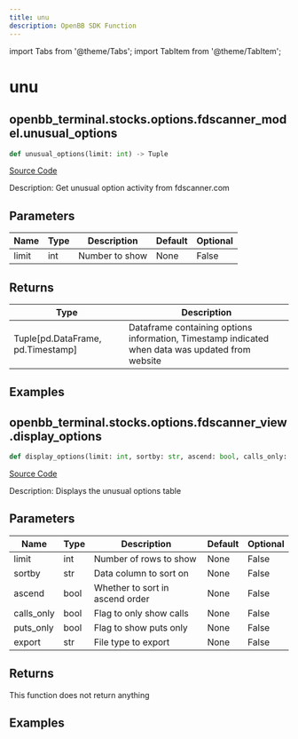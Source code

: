```yaml
---
title: unu
description: OpenBB SDK Function
---
```


import Tabs from '@theme/Tabs';
import TabItem from '@theme/TabItem';

# unu

<Tabs>
<TabItem value="model" label="Model" default>

## openbb_terminal.stocks.options.fdscanner_model.unusual_options

```python title='openbb_terminal/stocks/options/fdscanner_model.py'
def unusual_options(limit: int) -> Tuple
```
[Source Code](https://github.com/OpenBB-finance/OpenBBTerminal/tree/main/openbb_terminal/stocks/options/fdscanner_model.py#L19)

Description: Get unusual option activity from fdscanner.com

## Parameters

| Name | Type | Description | Default | Optional |
| ---- | ---- | ----------- | ------- | -------- |
| limit | int | Number to show | None | False |

## Returns

| Type | Description |
| ---- | ----------- |
| Tuple[pd.DataFrame, pd.Timestamp] | Dataframe containing options information, Timestamp indicated when data was updated from website |

## Examples



</TabItem>
<TabItem value="view" label="View">

## openbb_terminal.stocks.options.fdscanner_view.display_options

```python title='openbb_terminal/stocks/options/fdscanner_view.py'
def display_options(limit: int, sortby: str, ascend: bool, calls_only: bool, puts_only: bool, export: str) -> None
```
[Source Code](https://github.com/OpenBB-finance/OpenBBTerminal/tree/main/openbb_terminal/stocks/options/fdscanner_view.py#L15)

Description: Displays the unusual options table

## Parameters

| Name | Type | Description | Default | Optional |
| ---- | ---- | ----------- | ------- | -------- |
| limit | int | Number of rows to show | None | False |
| sortby | str | Data column to sort on | None | False |
| ascend | bool | Whether to sort in ascend order | None | False |
| calls_only | bool | Flag to only show calls | None | False |
| puts_only | bool | Flag to show puts only | None | False |
| export | str | File type to export | None | False |

## Returns

This function does not return anything

## Examples



</TabItem>
</Tabs>
